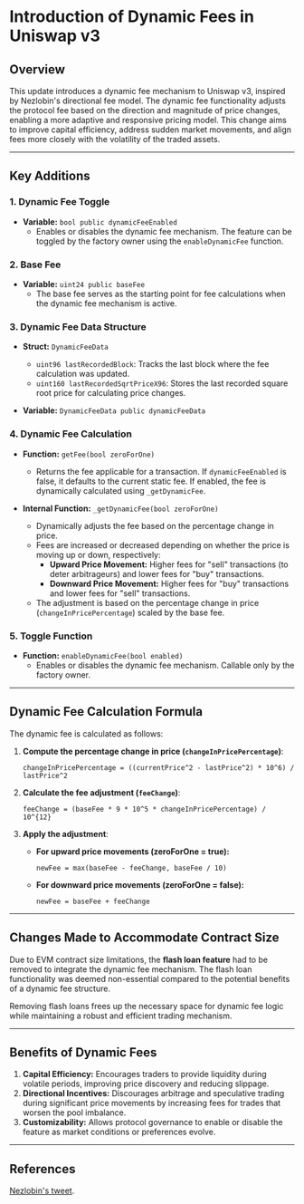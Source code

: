 # Introduction of Dynamic Fees in Uniswap v3

## Overview
This update introduces a dynamic fee mechanism to Uniswap v3, inspired by Nezlobin's directional fee model. The dynamic fee functionality adjusts the protocol fee based on the direction and magnitude of price changes, enabling a more adaptive and responsive pricing model. This change aims to improve capital efficiency, address sudden market movements, and align fees more closely with the volatility of the traded assets.

---

## Key Additions

### 1. Dynamic Fee Toggle
- **Variable:** `bool public dynamicFeeEnabled`
  - Enables or disables the dynamic fee mechanism. The feature can be toggled by the factory owner using the `enableDynamicFee` function.

### 2. Base Fee
- **Variable:** `uint24 public baseFee`
  - The base fee serves as the starting point for fee calculations when the dynamic fee mechanism is active.

### 3. Dynamic Fee Data Structure
- **Struct:** `DynamicFeeData`
  - `uint96 lastRecordedBlock`: Tracks the last block where the fee calculation was updated.
  - `uint160 lastRecordedSqrtPriceX96`: Stores the last recorded square root price for calculating price changes.

- **Variable:** `DynamicFeeData public dynamicFeeData`

### 4. Dynamic Fee Calculation
- **Function:** `getFee(bool zeroForOne)`
  - Returns the fee applicable for a transaction. If `dynamicFeeEnabled` is false, it defaults to the current static fee. If enabled, the fee is dynamically calculated using `_getDynamicFee`.

- **Internal Function:** `_getDynamicFee(bool zeroForOne)`
  - Dynamically adjusts the fee based on the percentage change in price. 
  - Fees are increased or decreased depending on whether the price is moving up or down, respectively:
    - **Upward Price Movement:** Higher fees for "sell" transactions (to deter arbitrageurs) and lower fees for "buy" transactions.
    - **Downward Price Movement:** Higher fees for "buy" transactions and lower fees for "sell" transactions.
  - The adjustment is based on the percentage change in price (`changeInPricePercentage`) scaled by the base fee.

### 5. Toggle Function
- **Function:** `enableDynamicFee(bool enabled)`
  - Enables or disables the dynamic fee mechanism. Callable only by the factory owner.

---

## Dynamic Fee Calculation Formula

The dynamic fee is calculated as follows:

1. **Compute the percentage change in price (`changeInPricePercentage`)**:
   ```
   changeInPricePercentage = ((currentPrice^2 - lastPrice^2) * 10^6) / lastPrice^2
   ```

2. **Calculate the fee adjustment (`feeChange`)**:
   ```
   feeChange = (baseFee * 9 * 10^5 * changeInPricePercentage) / 10^{12}
   ```

3. **Apply the adjustment**:
   - **For upward price movements (zeroForOne = true):**
     ```
     newFee = max(baseFee - feeChange, baseFee / 10)
     ```
   - **For downward price movements (zeroForOne = false):**
     ```
     newFee = baseFee + feeChange
     ```

---

## Changes Made to Accommodate Contract Size

Due to EVM contract size limitations, the **flash loan feature** had to be removed to integrate the dynamic fee mechanism. The flash loan functionality was deemed non-essential compared to the potential benefits of a dynamic fee structure. 

Removing flash loans frees up the necessary space for dynamic fee logic while maintaining a robust and efficient trading mechanism. 

---

## Benefits of Dynamic Fees

1. **Capital Efficiency:** Encourages traders to provide liquidity during volatile periods, improving price discovery and reducing slippage.
2. **Directional Incentives:** Discourages arbitrage and speculative trading during significant price movements by increasing fees for trades that worsen the pool imbalance.
3. **Customizability:** Allows protocol governance to enable or disable the feature as market conditions or preferences evolve.

---

## References

[Nezlobin's tweet](https://x.com/0x94305/status/1674857993740111872).
